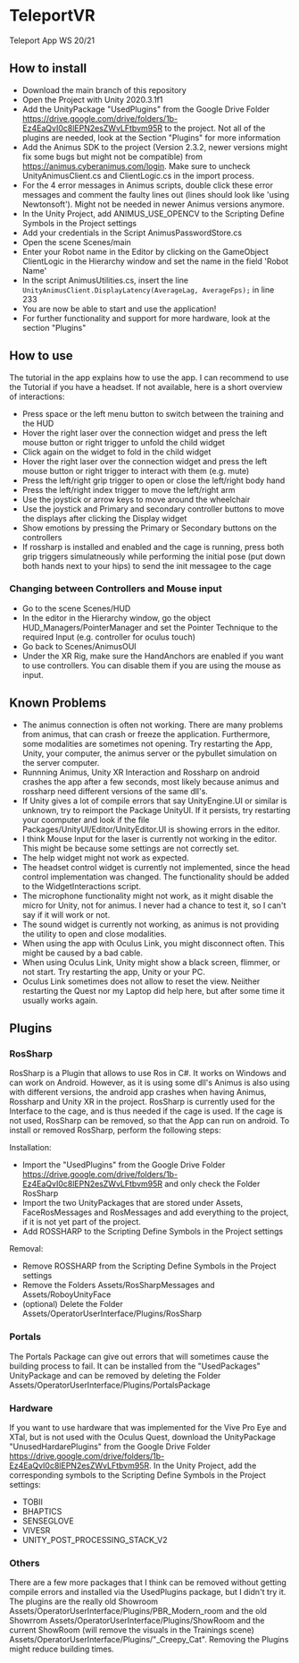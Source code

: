 # TeleportVR

Teleport App WS 20/21

## How to install
* Download the main branch of this repository
* Open the Project with Unity 2020.3.1f1
* Add the UnityPackage "UsedPlugins" from the Google Drive Folder https://drive.google.com/drive/folders/1b-Ez4EaQvI0c8lEPN2esZWvLFtbvm95R to the project. Not all of the plugins are needed, look at the Section "Plugins" for more information
* Add the Animus SDK to the project (Version 2.3.2, newer versions might fix some bugs but might not be compatible) from https://animus.cyberanimus.com/login. Make sure to uncheck UnityAnimusClient.cs and ClientLogic.cs in the import process.
* For the 4 error messages in Animus scripts, double click these error messages and comment the faulty lines out (lines should look like 'using Newtonsoft'). Might not be needed in newer Animus versions anymore.
* In the Unity Project, add ANIMUS_USE_OPENCV to the Scripting Define Symbols in the Project settings
* Add your credentials in the Script AnimusPasswordStore.cs
* Open the scene Scenes/main
* Enter your Robot name in the Editor by clicking on the GameObject ClientLogic in the Hierarchy window and set the name in the field 'Robot Name'
* In the script AnimusUtilities.cs, insert the line `UnityAnimusClient.DisplayLatency(AverageLag, AverageFps);` in line 233
* You are now be able to start and use the application!
* For further functionality and support for more hardware, look at the section "Plugins"

## How to use
The tutorial in the app explains how to use the app. I can recommend to use the Tutorial if you have a headset. If not available, here is a short overview of interactions:
* Press space or the left menu button to switch between the training and the HUD
* Hover the right laser over the connection widget and press the left mouse button or right trigger to unfold the child widget
* Click again on the widget to fold in the child widget
* Hover the right laser over the connection widget and press the left mouse button or right trigger to interact with them (e.g. mute)
* Press the left/right grip trigger to open or close the left/right body hand
* Press the left/right index trigger to move the left/right arm
* Use the joystick or arrow keys to move around the wheelchair
* Use the joystick and Primary and secondary controller buttons to move the displays after clicking the Display widget
* Show emotions by pressing the Primary or Secondary buttons on the controllers
* If rossharp is installed and enabled and the cage is running, press both grip triggers simulatneously while performing the initial pose (put down both hands next to your hips) to send the init messagee to the cage

### Changing between Controllers and Mouse input
* Go to the scene Scenes/HUD
* In the editor in the Hierarchy window, go the object HUD_Managers/PointerManager and set the Pointer Technique to the required Input (e.g. controller for oculus touch)
* Go back to Scenes/AnimusOUI
* Under the XR Rig, make sure the HandAnchors are enabled if you want to use controllers. You can disable them if you are using the mouse as input.

## Known Problems
* The animus connection is often not working. There are many problems from animus, that can crash or freeze the application. Furthermore, some modalities are sometimes not opening. Try restarting the App, Unity, your computer, the animus server or the pybullet simulation on the server computer.
* Runnning Animus, Unity XR Interaction and Rossharp on android crashes the app after a few seconds, most likely because animus and rossharp need different versions of the same dll's.
* If Unity gives a lot of compile errors that say UnityEngine.UI or similar is unknown, try to reimport the Package UnityUI. If it persists, try restarting your coomputer and look if the file Packages/UnityUI/Editor/UnityEditor.UI is showing errors in the editor.
* I think Mouse Input for the laser is currently not working in the editor. This might be because some settings are not correctly set.
* The help widget might not work as expected.
* The headset control widget is currently not implemented, since the head control implementation was changed. The functionality should be added to the WidgetInteractions script.
* The microphone functionality might not work, as it might disable the micro for Unity, not for animus. I never had a chance to test it, so I can't say if it will work or not.
* The sound widget is currently not working, as animus is not providing the utility to open and close modalities.
* When using the app with Oculus Link, you might disconnect often. This might be caused by a bad cable.
* When using Oculus Link, Unity might show a black screen, flimmer, or not start. Try restarting the app, Unity or your PC. 
* Oculus Link sometimes does not allow to reset the view. Neiither restarting the Quest nor my Laptop did help here, but after some time it usually works again.

## Plugins
### RosSharp
RosSharp is a Plugin that allows to use Ros in C#. It works on Windows and can work on Android. However, as it is using some dll's Animus is also using with different versions, the android app crashes when having Animus, Rossharp and Unity XR in the project. RosSharp is currently used for the Interface to the cage, and is thus needed if the cage is used. If the cage is not used, RosSharp can be removed, so that the App can run on android. To install or removed RosSharp, perform the following steps:

Installation:
* Import the "UsedPlugins" from the Google Drive Folder https://drive.google.com/drive/folders/1b-Ez4EaQvI0c8lEPN2esZWvLFtbvm95R and only check the Folder RosSharp
* Import the two UnityPackages that are stored under Assets, FaceRosMessages and RosMessages and add everything to the project, if it is not yet part of the project.
* Add ROSSHARP to the Scripting Define Symbols in the Project settings

Removal:
* Remove ROSSHARP from the Scripting Define Symbols in the Project settings
* Remove the Folders Assets/RosSharpMessages and Assets/RoboyUnityFace
* (optional) Delete the Folder Assets/OperatorUserInterface/Plugins/RosSharp

### Portals
The Portals Package can give out errors that will sometimes cause the building process to fail. It can be installed from the "UsedPackages" UnityPackage and can be removed by deleting the Folder Assets/OperatorUserInterface/Plugins/PortalsPackage

### Hardware
If you want to use hardware that was implemented for the Vive Pro Eye and XTal, but is not used with the Oculus Quest, download the UnityPackage "UnusedHardarePlugins" from the Google Drive Folder https://drive.google.com/drive/folders/1b-Ez4EaQvI0c8lEPN2esZWvLFtbvm95R. In the Unity Project, add the corresponding symbols to the Scripting Define Symbols in the Project settings:
* TOBII
* BHAPTICS
* SENSEGLOVE
* VIVESR
* UNITY_POST_PROCESSING_STACK_V2

### Others
There are a few more packages that I think can be removed without getting compile errors and installed via the UsedPlugins package, but I didn't try it. The plugins are the really old Showroom Assets/OperatorUserInterface/Plugins/PBR_Modern_room and the old Showrrom Assets/OperatorUserInterface/Plugins/ShowRoom and the current ShowRoom (will remove the visuals in the Trainings scene) Assets/OperatorUserInterface/Plugins/"_Creepy_Cat". Removing the Plugins might reduce building times.
